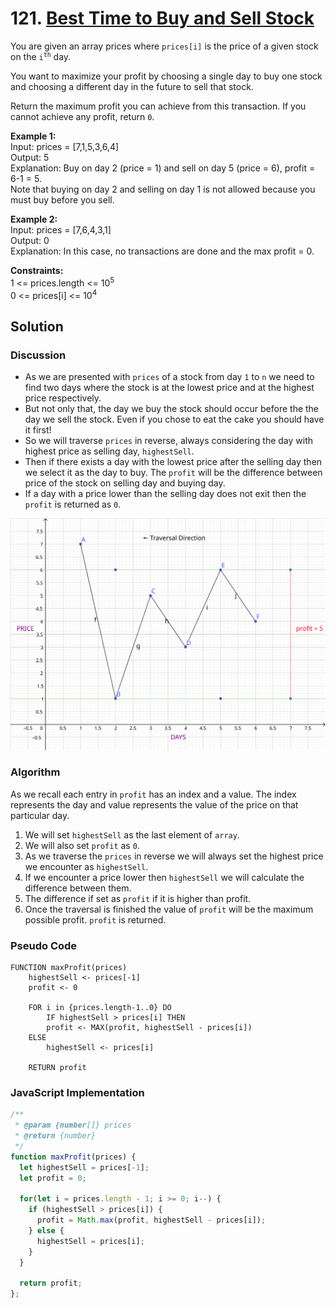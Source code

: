# 121. [Best Time to Buy and Sell Stock](https://leetcode.com/problems/best-time-to-buy-and-sell-stock/)

You are given an array prices where `prices[i]` is the price of a given stock on the <code>i<sup>th</sup></code> day.

You want to maximize your profit by choosing a single day to buy one stock and choosing a different day in the future to sell that stock.

Return the maximum profit you can achieve from this transaction. If you cannot achieve any profit, return `0`.

 

**Example 1:**  
Input: prices = [7,1,5,3,6,4]  
Output: 5  
Explanation: Buy on day 2 (price = 1) and sell on day 5 (price = 6), profit = 6-1 = 5.  
Note that buying on day 2 and selling on day 1 is not allowed because you must buy before you sell.  

**Example 2:**  
Input: prices = [7,6,4,3,1]  
Output: 0  
Explanation: In this case, no transactions are done and the max profit = 0.

**Constraints:**  
1 <= prices.length <= 10<sup>5</sup>  
0 <= prices[i] <= 10<sup>4</sup>  

## Solution

### Discussion

- As we are presented with `prices` of a stock from day `1` to `n` we need to find two days where the stock is at the lowest price and at the highest price respectively.
- But not only that, the day we buy the stock should occur before the the day we sell the stock. Even if you chose to eat the cake you should have it first!
- So we will traverse `prices` in reverse, always considering the day with highest price as selling day, `highestSell`.
- Then if there exists a day with the lowest price after the selling day then we select it as the day to buy. The `profit` will be the difference between price of the stock on selling day and buying day.
- If a day with a price lower than the selling day does not exit then the `profit` is returned as `0`.

![image](<./images/stock_graph.svg> "Daily prices of the stock.")

### Algorithm

As we recall each entry in `profit` has an index and a value. The index represents the day and value represents the value of the price on that particular day.

1. We will set  `highestSell` as the last element of `array`.
2. We will also set `profit` as `0`.
3. As we traverse the `prices` in reverse we will always set the highest price we encounter as `highestSell`.
4. If we encounter a price lower then `highestSell` we will calculate the difference between them.
5. The difference if set as `profit` if it is higher than profit.
6. Once the traversal is finished the value of `profit` will be the maximum possible profit. `profit` is returned.

### Pseudo Code

```
FUNCTION maxProfit(prices)
	highestSell <- prices[-1]
	profit <- 0
	
	FOR i in {prices.length-1..0} DO
		IF highestSell > prices[i] THEN
		profit <- MAX(profit, highestSell - prices[i])
	ELSE
		highestSell <- prices[i]
	
	RETURN profit
```

### JavaScript Implementation

```js
/**
 * @param {number[]} prices
 * @return {number}
 */
function maxProfit(prices) {
  let highestSell = prices[-1];
  let profit = 0;
  
  for(let i = prices.length - 1; i >= 0; i--) {
    if (highestSell > prices[i]) {
      profit = Math.max(profit, highestSell - prices[i]);
    } else {
      highestSell = prices[i];
    }
  }
  
  return profit;
};
```